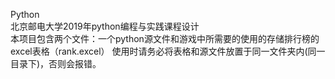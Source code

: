 Python                                    
北京邮电大学2019年python编程与实践课程设计                  
本项目包含两个文件：一个python源文件和游戏中所需要的使用的存储排行榜的excel表格（rank.excel）
使用时请务必将表格和源文件放置于同一文件夹内(同一目录下)，否则会报错。
